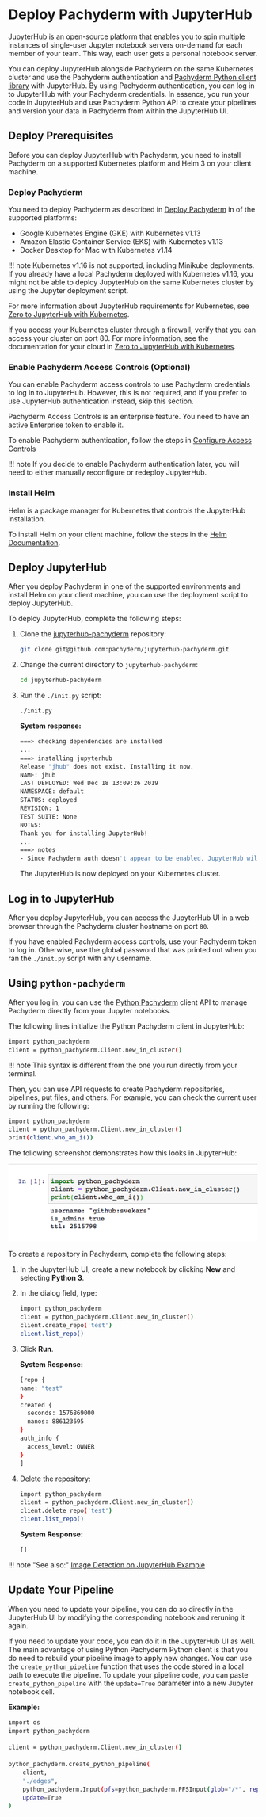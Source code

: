 # Deploy Pachyderm with JupyterHub

JupyterHub is an open-source platform that enables you
to spin multiple instances of single-user Jupyter notebook
servers on-demand for each member of your team.
This way, each user gets a personal notebook server.

You can deploy JupyterHub alongside Pachyderm
on the same Kubernetes cluster and use the Pachyderm authentication
and [Pachyderm Python client library](https://github.com/pachyderm/python-pachyderm)
with JupyterHub.
By using Pachyderm authentication, you can log in to JupyterHub with
your Pachyderm credentials. In essence, you run your code
in JupyterHub and use Pachyderm Python API to create your
pipelines and version your data in Pachyderm from within
the JupyterHub UI.

## Deploy Prerequisites

Before you can deploy JupyterHub with Pachyderm, you need to
install Pachyderm on a supported Kubernetes platform and Helm 3
on your client machine.

### Deploy Pachyderm

You need to deploy Pachyderm as described in
[Deploy Pachyderm](https://docs.pachyderm.com/latest/deploy-manage/deploy/)
in of the supported platforms:

- Google Kubernetes Engine (GKE) with Kubernetes v1.13
- Amazon Elastic Container Service (EKS) with Kubernetes v1.13
- Docker Desktop for Mac with Kubernetes v1.14

!!! note
    Kubernetes v1.16 is not supported, including Minikube deployments.
    If you already have a local Pachyderm deployed with Kubernetes v1.16,
    you might not be able to deploy JupyterHub on the same Kubernetes
    cluster by using the Jupyter deployment script.

For more information about JupyterHub requirements for Kubernetes,
see [Zero to JupyterHub with Kubernetes](https://zero-to-jupyterhub.readthedocs.io/en/latest/).

If you access your Kubernetes cluster through a firewall, verify that
you can access your cluster on port 80. For more information, see
the documentation for your cloud in
[Zero to JupyterHub with Kubernetes](https://zero-to-jupyterhub.readthedocs.io/en/latest/create-k8s-cluster.html).

### Enable Pachyderm Access Controls (Optional)

You can enable Pachyderm access controls to use Pachyderm credentials
to log in to JupyterHub. However, this
is not required, and if you prefer to use JupyterHub authentication
instead, skip this section.

Pachyderm Access Controls is an enterprise feature. You need to have
an active Enterprise token to enable it.

To enable Pachyderm authentication, follow the steps in
[Configure Access Controls](https://docs.pachyderm.com/latest/enterprise/auth/auth/)

!!! note
    If you decide to enable Pachyderm authentication later, you
    will need to either manually reconfigure or redeploy JupyterHub.

### Install Helm

Helm is a package manager for Kubernetes that controls the JupyterHub
installation.

To install Helm on your client machine, follow the steps in the
[Helm Documentation](https://helm.sh/docs/intro/install/).

## Deploy JupyterHub

After you deploy Pachyderm in one of the supported environments and
install Helm on your client machine, you can use the deployment script
to deploy JupyterHub.

To deploy JupyterHub, complete the following steps:

1. Clone the [jupyterhub-pachyderm](https://github.com/pachyderm/jupyterhub-pachyderm)
repository:

   ```bash
   git clone git@github.com:pachyderm/jupyterhub-pachyderm.git
   ```

1. Change the current directory to `jupyterhub-pachyderm`:

   ```bash
   cd jupyterhub-pachyderm
   ```

1. Run the `./init.py` script:

   ```bash
   ./init.py
   ```

   **System response:**

   ```bash
   ===> checking dependencies are installed
   ...
   ===> installing jupyterhub
   Release "jhub" does not exist. Installing it now.
   NAME: jhub
   LAST DEPLOYED: Wed Dec 18 13:09:26 2019
   NAMESPACE: default
   STATUS: deployed
   REVISION: 1
   TEST SUITE: None
   NOTES:
   Thank you for installing JupyterHub!
   ...
   ===> notes
   - Since Pachyderm auth doesn't appear to be enabled, JupyterHub will expect the following global password for users: XXXXXXXXXXXXXXXXXXXXX
   ```

   The JupyterHub is now deployed on your Kubernetes cluster.

## Log in to JupyterHub

After you deploy JupyterHub, you can access the JupyterHub UI
in a web browser through the Pachyderm cluster hostname on port
`80`.

If you have enabled Pachyderm access controls, use your Pachyderm
token to log in. Otherwise, use the global password
that was printed out when you ran the `./init.py` script with any
username.

## Using `python-pachyderm`

After you log in, you can use the [Python Pachyderm](https://pachyderm.github.io/python-pachyderm/python_pachyderm.m.html#header-functions)
client API to manage Pachyderm directly from your Jupyter notebooks.

The following lines initialize the Python Pachyderm client in JupyterHub:

```bash
import python_pachyderm
client = python_pachyderm.Client.new_in_cluster()
```

!!! note
    This syntax is different from the one you run directly
    from your terminal.

Then, you can use API requests to create Pachyderm repositories, pipelines,
put files, and others. For example, you can check the current user by
running the following:

```bash
import python_pachyderm
client = python_pachyderm.Client.new_in_cluster()
print(client.who_am_i())
```

The following screenshot demonstrates how this looks in JupyterHub:

![JupyterHub whoami](../../assets/images/s_jupyterhub_whoami.png)

To create a repository in Pachyderm, complete the following
steps:

1. In the JupyterHub UI, create a new notebook by clicking **New**
and selecting **Python 3**.
1. In the dialog field, type:

   ```bash
   import python_pachyderm
   client = python_pachyderm.Client.new_in_cluster()
   client.create_repo('test')
   client.list_repo()
   ```

1. Click **Run**.

   **System Response:**

   ```bash
   [repo {
   name: "test"
   }
   created {
     seconds: 1576869000
     nanos: 886123695
   }
   auth_info {
     access_level: OWNER
   }
   ]
   ```

1. Delete the repository:

   ```bash
   import python_pachyderm
   client = python_pachyderm.Client.new_in_cluster()
   client.delete_repo('test')
   client.list_repo()
   ```

   **System Response:**

   ```bash
   []
   ```

!!! note "See also:"
    [Image Detection on JupyterHub Example](https://github.com/pachyderm/jupyterhub-pachyderm/blob/master/doc/opencv.md)

## Update Your Pipeline

When you need to update your pipeline,
you can do so directly in the JupyterHub UI by
modifying the corresponding notebook and
reruning it again.

If you need to update your code, you can do it in the
JupyterHub UI as well. The main advantage of
using Python Pachyderm Python client is that you
do need to rebuild your pipeline image to apply
new changes. You can use the `create_python_pipeline`
function that uses the code stored in a local path to
execute the pipeline. To update your pipeline code,
you can paste `create_python_pipeline` with the `update=True`
parameter into a new Jupyter notebook cell.

**Example:**

```bash hl_lines="6 10"
import os
import python_pachyderm

client = python_pachyderm.Client.new_in_cluster()

python_pachyderm.create_python_pipeline(
    client,
    "./edges",
    python_pachyderm.Input(pfs=python_pachyderm.PFSInput(glob="/*", repo="images")),
    update=True
)
```


